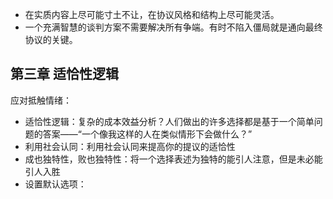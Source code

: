 - 在实质内容上尽可能寸土不让，在协议风格和结构上尽可能灵活。
- 一个充满智慧的谈判方案不需要解决所有争端。有时不陷入僵局就是通向最终协议的关键。

## 第三章 适恰性逻辑

应对抵触情绪：

- 适恰性逻辑：复杂的成本效益分析？人们做出的许多选择都是基于一个简单问题的答案——“一个像我这样的人在类似情形下会做什么？”
- 利用社会认同：利用社会认同来提高你的提议的适恰性
- 成也独特性，败也独特性：将一个选择表述为独特的能引人注意，但是未必能引人入胜
- 设置默认选项：

